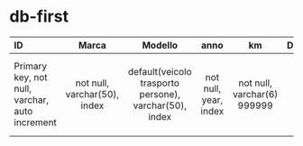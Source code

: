 # db-first
| ID                             |       Marca       |                   Modello                   |      anno      |      km       | Descrizione |                  immagine                  |                 usura                  |                      prezzo                      | 
| :----------------------------- | :---------------: | :-----------------------------------------: | :------------: | :-----------: | :---------: | :----------------------------------------: | :------------------------------------: | :----------------------------------------------: |
| Primary key, not null, varchar, auto increment | not null, varchar(50), index | default(veicolo trasporto persone), varchar(50), index | not null, year, index | not null, varchar(6) 999999 | null, text  | null, varchar, default(immagine logo sito) | varchar, default(info non disponibili) | null, decimal(7,2) 999999,99 default(richiedi info scrivendoci), index |

